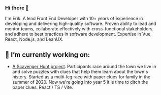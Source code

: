 ### Hi there 👋
I'm Erik. A lead Front End Developer with 10+ years of experience in developing and delivering high-quality software. Proven ability to lead and mentor teams, collaborate effectively with cross-functional stakeholders, and adhere to best practices in software development. Expertise in Vue, React, Node.js, and LeanUX.

## 🔭 I’m currently working on:
- [A Scavenger Hunt project](https://github.com/ErikHolman/scavenger-race). Participants race around the town we live in and solve puzzles with clues that help them learn about the town's history. Started as a multi-leg race with paper clues for family in the summer of 2020. Now we're going into year 5 it is time to ditch the paper clues. React / TS / Vite.


<!--
**ErikHolman/ErikHolman** is a ✨ _special_ ✨ repository because its `README.md` (this file) appears on your GitHub profile.

Here are some ideas to get you started:

- 🔭 I’m currently working on ...
- 🌱 I’m currently learning ...
- 👯 I’m looking to collaborate on ...
- 🤔 I’m looking for help with ...
- 💬 Ask me about ...
- 📫 How to reach me: ...
- 😄 Pronouns: ...
- ⚡ Fun fact: ...
-->
